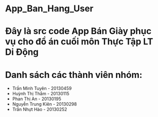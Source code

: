 # App_Ban_Hang_User
# Đây là src code App Bán Giày phục vụ cho đồ án cuối môn Thực Tập LT Di Động 
# Danh sách các thành viên nhóm:
+ Trần Minh Tuyên - 20130459
+ Huỳnh Thị Thắm - 20130115
+ Phan Thị An - 20130195
+ Nguyễn Trung Kiên - 20130298
+ Trần Nhựt Hào - 20130252
